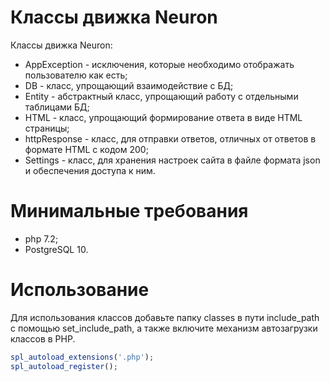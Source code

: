 # Классы движка Neuron
Классы движка Neuron:
- AppException - исключения, которые необходимо отображать пользователю как есть;
- DB - класс, упрощающий взаимодействие с БД;
- Entity - абстрактный класс, упрощающий работу с отдельными таблицами БД;
- HTML - класс, упрощающий формирование ответа в виде HTML страницы;
- httpResponse - класс, для отправки ответов, отличных от ответов в формате HTML с кодом 200;
- Settings - класс, для хранения настроек сайта в файле формата json и обеспечения доступа к ним.

# Минимальные требования
- php 7.2;
- PostgreSQL 10.

# Использование
Для использования классов добавьте папку classes в пути include_path с помощью set_include_path, а также включите механизм автозагрузки классов в PHP.
```php
spl_autoload_extensions('.php');
spl_autoload_register();
```
